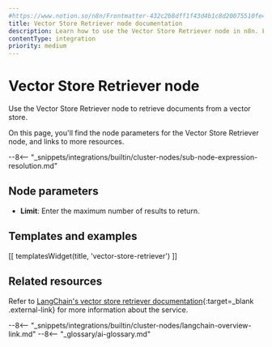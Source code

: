 ```yaml
---
#https://www.notion.so/n8n/Frontmatter-432c2b8dff1f43d4b1c8d20075510fe4
title: Vector Store Retriever node documentation
description: Learn how to use the Vector Store Retriever node in n8n. Follow technical documentation to integrate Vector Store Retriever node into your workflows.
contentType: integration
priority: medium
---
```


# Vector Store Retriever node

Use the Vector Store Retriever node to retrieve documents from a vector store.

On this page, you'll find the node parameters for the Vector Store Retriever node, and links to more resources.

--8<-- "_snippets/integrations/builtin/cluster-nodes/sub-node-expression-resolution.md"

## Node parameters

* **Limit**: Enter the maximum number of results to return.

## Templates and examples

<!-- see https://www.notion.so/n8n/Pull-in-templates-for-the-integrations-pages-37c716837b804d30a33b47475f6e3780 -->
[[ templatesWidget(title, 'vector-store-retriever') ]]

## Related resources

Refer to [LangChain's vector store retriever documentation](https://js.langchain.com/docs/modules/data_connection/retrievers/how_to/vectorstore){:target=_blank .external-link} for more information about the service.

--8<-- "_snippets/integrations/builtin/cluster-nodes/langchain-overview-link.md"
--8<-- "_glossary/ai-glossary.md"
